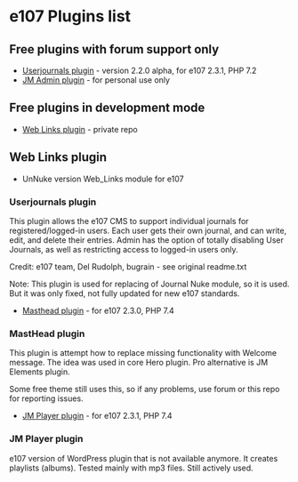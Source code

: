 # e107 Plugins list


## Free plugins with forum support only 

* [Userjournals plugin](https://github.com/e107-plugins/userjournals) - version 2.2.0 alpha, for e107 2.3.1, PHP 7.2  
* [JM Admin plugin](https://github.com/e107-plugins/jmadmin) - for personal use only

## Free plugins in development mode 

* [Web Links plugin](https://github.com/Jimako-e107-plugins/web_links) - private repo


## Web Links plugin

- UnNuke version Web_Links module for e107

### Userjournals plugin

This plugin allows the e107 CMS to support individual journals for
registered/logged-in users. Each user gets their own journal, and
can write, edit, and delete their entries. Admin has the option of
totally disabling User Journals, as well as restricting access to
logged-in users only.

Credit: e107 team, Del Rudolph, bugrain - see original readme.txt

Note: This plugin is used for replacing of Journal Nuke module, so it is used. But it was only fixed, not fully updated for new e107 standards. 


* [Masthead plugin](https://github.com/e107-plugins/masthead) - for e107 2.3.0, PHP 7.4  

###  MastHead plugin

This plugin is attempt how to replace missing functionality with Welcome message. The idea was used in core Hero plugin. Pro alternative is JM Elements plugin.

Some free theme still uses this, so if any problems, use forum or this repo for reporting issues.

* [JM Player plugin](https://github.com/e107-plugins/jm_jplayer) - for e107 2.3.1, PHP 7.4  

###  JM Player plugin

e107 version of WordPress plugin that is not available anymore. It creates playlists (albums). Tested mainly with mp3 files. Still actively used. 
